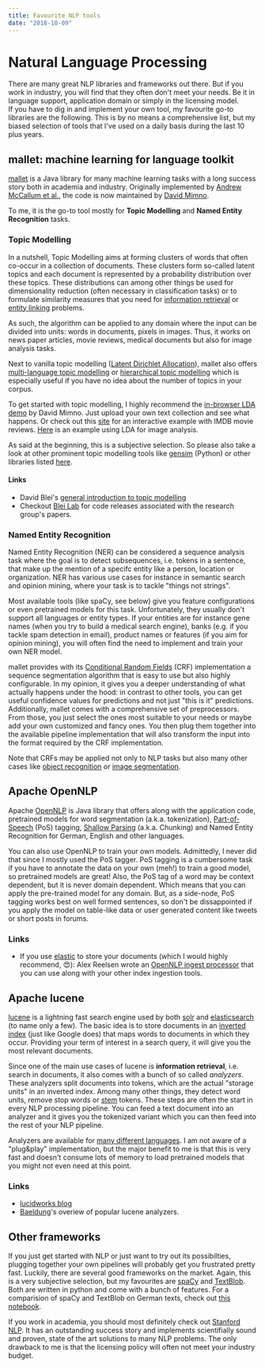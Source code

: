 ```yaml
---
title: Favourite NLP tools
date: "2018-10-09"
---
```


# Natural Language Processing
There are many great NLP libraries and frameworks out there. But if you work in industry, you will find that they often don't meet your needs. Be it in language support, application domain or simply in the licensing model.  
If you have to dig in and implement your own tool, my favourite go-to libraries are the following. This is by no means a comprehensive list, but my biased selection of tools that I've used on a daily basis during the last 10 plus years.

## mallet: machine learning for language toolkit
[mallet](http://mallet.cs.umass.edu/) is a Java library for many machine learning tasks with a long success story both in academia and industry. 
Originally implemented by [Andrew McCallum et al.](http://mallet.cs.umass.edu/), the code is now maintained by [David Mimno](https://github.com/mimno/Mallet).	

To me, it is the go-to tool mostly for **Topic Modelling** and **Named Entity Recognition** tasks.

### Topic Modelling
In a nutshell, Topic Modelling aims at forming clusters of words that often co-occur in a collection of documents. These clusters form so-called latent topics and each document is represented by a probability distribution over these topics. These distributions can among other things be used for dimensionality reduction (often necessary in classification tasks) or to formulate similarity measures that you need for [information retrieval](https://en.wikipedia.org/wiki/Information_retrieval) or [entity linking](https://en.wikipedia.org/wiki/Entity_linking) problems. 

As such, the algorithm can be applied to any domain where the input can be divided into units: words in documents, pixels in images. Thus, it works on news paper articles, movie reviews, medical documents but also for image analysis tasks.

Next to vanilla topic modelling ([Latent Dirichlet Allocation](http://jmlr.csail.mit.edu/papers/v3/blei03a.html)), mallet also offers [multi-language topic modelling](http://www.aclweb.org/anthology/D09-1092) or [hierarchical topic modelling](https://papers.nips.cc/paper/2466-hierarchical-topic-models-and-the-nested-chinese-restaurant-process.pdf) which is especially useful if you have no idea about the number of topics in your corpus. 

To get started with topic modelling, I highly recommend the [in-browser LDA demo](https://mimno.infosci.cornell.edu/jsLDA/jslda.html) by David Mimno. Just upload your own text collection and see what happens. Or check out this [site](https://ldavis.cpsievert.me/reviews/reviews.html) for an interactive example with IMDB movie reviews. [Here](http://research.cs.rutgers.edu/~ishanic/research/mainpage.html#objdet) is an example using LDA for image analysis.

As said at the beginning, this is a subjective selection. So please also take a look at other prominent topic modelling tools like [gensim](https://radimrehurek.com/gensim/) (Python) or other libraries listed [here](http://www.cs.columbia.edu/~blei/topicmodeling_software.html). 

#### Links
* David Blei's [general introduction to topic modelling](http://www.cs.columbia.edu/~blei/papers/Blei2012.pdf)
* Checkout [Blei Lab](https://github.com/Blei-Lab) for code releases associated with the research group's papers. 

### Named Entity Recognition
Named Entity Recognition (NER) can be considered a sequence analysis task where the goal is to detect subsequences, i.e. tokens in a sentence, that make up the mention of a specifc entity like a person, location or organization. NER has various use cases for instance in semantic search and opinion mining, where your task is to tackle "things not strings".
 
Most available tools (like spaCy, see below) give you feature configurations or even pretrained models for this task. Unfortunately, they usually don't support all languages or entity types. If your entities are for instance gene names (when you try to build a medical search engine), banks (e.g. if you tackle spam detection in email), product names or features (if you aim for opinion mining), you will often find the need to implement and train your own NER model. 

mallet provides with its [Conditional Random Fields](http://dirichlet.net/pdf/wallach04conditional.pdf) (CRF) implementation a sequence segmentation algorithm that is easy to use but also highly configurable. In my opinion, it gives you a deeper understanding of what actually happens under the hood: in contrast to other tools, you can get useful confidence values for predictions and not just "this is it" predictions.  
Additionally, mallet comes with a comprehensive set of preprocessors. From those, you just select the ones most suitable to your needs or maybe add your own customized and fancy ones. You then plug them together into the available pipeline implementation that will also transform the input into the format required by the CRF implementation.

Note that CRFs may be applied not only to NLP tasks but also many other cases like [object recognition](http://www.cs.columbia.edu/~mcollins/papers/NIPS2004_0810.pdf) or [image segmentation](https://ipvs.informatik.uni-stuttgart.de/mlr/marc/publications/09-plath-ICML.pdf). 


## Apache OpenNLP
Apache [OpenNLP](https://opennlp.apache.org/) is Java library that offers along with the application code, pretrained models for word segmentation (a.k.a. tokenization), [Part-of-Speech](https://en.wikipedia.org/wiki/Part-of-speech_tagging) (PoS) tagging, [Shallow Parsing](https://en.wikipedia.org/wiki/Shallow_parsing) (a.k.a. Chunking) and Named Entity Recognition for German, English and other languages. 

You can also use OpenNLP to train your own models. Admittedly, I never did that since I mostly used the PoS tagger. PoS tagging is a cumbersome task if you have to annotate the data on your own (meh!) to train a good model, so pretrained models are great! Also, the PoS tag of a word may be context dependent, but it is never domain dependent. Which means that you can apply the pre-trained model for any domain. But, as a side-node, PoS tagging works best on well formed sentences, so don't be dissappointed if you apply the model on table-like data or user generated content like tweets or short posts in forums. 

### Links
* If you use [elastic](https://www.elastic.co/products/elasticsearch) to store your documents (which I would highly recommend, :heart_eyes:): Alex Reelsen wrote an [OpenNLP ingest processor](https://github.com/spinscale/elasticsearch-ingest-opennlp) that you can use along with your other index ingestion tools.

## Apache lucene
[lucene](https://lucene.apache.org/core/) is a lightning fast search engine used by both [solr](LINK) and [elasticsearch](link) (to name only a few). The basic idea is to store documents in an [inverted index](https://en.wikipedia.org/wiki/Inverted_index) (just like Google does) that maps words to documents in which they occur. Providing your term of interest in a search query, it will give you the most relevant documents.

Since one of the main use cases of lucene is **information retrieval**, i.e. search in documents, it also comes with a bunch of so called _analyzers_. These analyzers split documents into tokens, which are the actual "storage units" in an inverted index. Among many other things, they detect word units, remove stop words or [stem](https://en.wikipedia.org/wiki/Stemming) tokens. These steps are often the start in every NLP processing pipeline. You can feed a text document into an analyzer and it gives you the tokenized variant which you can then feed into the rest of your NLP pipeline. 

Analyzers are available for [many different languages](https://lucene.apache.org/core/6_0_0/analyzers-common/overview-summary.html). I am not aware of a "plug&play" implementation, but the major benefit to me is that this is very fast and  doesn't consume lots of memory to load pretrained models that you might not even need at this point. 

### Links
* [lucidworks blog](https://lucidworks.com/blog/)
* [Baeldung](https://www.baeldung.com/lucene-analyzers)'s overiew of popular lucene analyzers.
 
## Other frameworks

If you just get started with NLP or just want to try out its possibilties, plugging together your own pipelines will probably get you frustrated pretty fast. Luckily, there are several good frameworks on the market. Again, this is a very subjective selection, but my favourites are [spaCy](https://spacy.io/) and [TextBlob](https://textblob.readthedocs.io/en/dev/).  
Both are written in python and come with a bunch of features. 
For a comparision of spaCy and TextBlob on German texts, check out [this notebook](https://github.com/aplz/nlp_notebooks/blob/master/nlp_sandbox.ipynb).

If you work in academia, you should most definitely check out [Stanford NLP](https://nlp.stanford.edu/software/). It has an outstanding success story and implements scientifially sound and proven, state of the art solutions to  many NLP problems. The only drawback to me is that the licensing policy will often not meet your industry budget.

